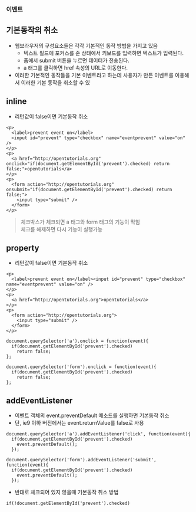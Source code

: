 ### 이벤트
## 기본동작의 취소
- 웹브라우저의 구성요소들은 각각 기본적인 동작 방법을 가지고 있음
  - 텍스트 필드에 포커스를 준 상태에서 키보드를 입력하면 텍스트가 입력된다.
  - 폼에서 submit 버튼을 누르면 데이터가 전송된다.
  - a 태그를 클릭하면 href 속성의 URL로 이동한다.
- 이러한 기본적인 동작들을 기본 이벤트라고 하는데 사용자가 만든 이벤트를 이용해서 이러한 기본 동작을 취소할 수 있

## inline
- 리턴값이 false이면 기본동작 취소
```
<p>
  <label>prevent event on</label>
  <input id="prevent" type="checkbox" name="eventprevent" value="on" />
</p>
<p>
  <a href="http://opentutorials.org" onclick="if(document.getElementById('prevent').checked) return false;">opentutorials</a>
</p>
<p>
  <form action="http://opentutorials.org" onsubmit="if(document.getElementById('prevent').checked) return false;">
    <input type="submit" />
  </form>
</p>
```
> 체크박스가 체크되면 a 태그와 form 태그의 기능이 막힘<br/>체크를 해제하면 다시 기능이 실행가능


## property
- 리턴값이 false이면 기본동작 취소
```
<p>
  <label>prevent event on</label><input id="prevent" type="checkbox" name="eventprevent" value="on" />
</p>
<p>
  <a href="http://opentutorials.org">opentutorials</a>
</p>
<p>
  <form action="http://opentutorials.org">
    <input type="submit" />
  </form>
</p>
```
```
document.querySelector('a').onclick = function(event){
  if(document.getElementById('prevent').checked)
    return false;
};
     
document.querySelector('form').onclick = function(event){
  if(document.getElementById('prevent').checked)
    return false;
};
```


## addEventListener
- 이벤트 객체의 event.preventDefault 메소드를 실행하면 기본동작 취소
- 단, ie9 이하 버전에서는 event.returnValue를 false로 사용
```
document.querySelector('a').addEventListener('click', function(event){
  if(document.getElementById('prevent').checked)
    event.preventDefault();
  });
             
document.querySelector('form').addEventListener('submit', function(event){
  if(document.getElementById('prevent').checked)
    event.preventDefault();
  });
```
- 반대로 체크되어 있지 않을때 기본동작 취소 방법
```
if(!document.getElementById('prevent').checked)
```
